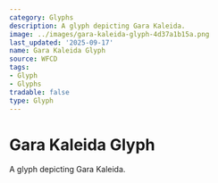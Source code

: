 ```yaml
---
category: Glyphs
description: A glyph depicting Gara Kaleida.
image: ../images/gara-kaleida-glyph-4d37a1b15a.png
last_updated: '2025-09-17'
name: Gara Kaleida Glyph
source: WFCD
tags:
- Glyph
- Glyphs
tradable: false
type: Glyph
---
```


# Gara Kaleida Glyph

A glyph depicting Gara Kaleida.

